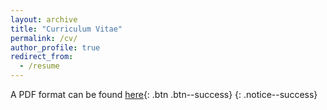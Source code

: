 ```yaml
---
layout: archive
title: "Curriculum Vitae"
permalink: /cv/
author_profile: true
redirect_from:
  - /resume
---
```

<!--
哈哈我是注释，不会在浏览器中显示。
<p>A PDF format can be found <a href='https://github.com/TsingQAQ/TsingQAQ.github.io/blob/master/files/CV_Jixiang_Qing.pdf'><font color="blue">here</font></a></p>
-->

A PDF format can be found [here](/files/CV_Jixiang_Qing.pdf){: .btn .btn--success}
{: .notice--success}
